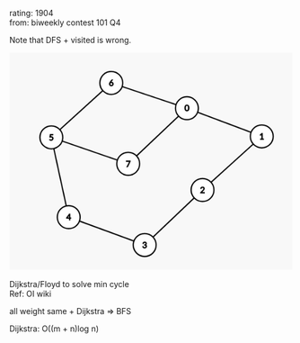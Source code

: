 rating: 1904  
from: biweekly contest 101 Q4

Note that DFS + visited is wrong.

![counterexample](image.png)

Dijkstra/Floyd to solve min cycle  
Ref: OI wiki

all weight same + Dijkstra => BFS

Dijkstra: O((m + n)log n)
